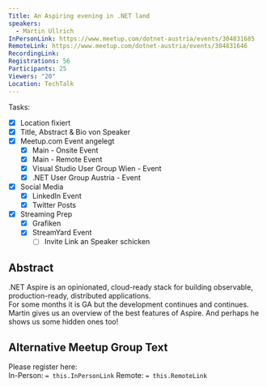 ```yaml
---
Title: An Aspiring evening in .NET land
speakers:
  - Martin Ullrich
InPersonLink: https://www.meetup.com/dotnet-austria/events/304831685
RemoteLink: https://www.meetup.com/dotnet-austria/events/304831646
RecordingLink: 
Registrations: 56
Participants: 25
Viewers: "20"
Location: TechTalk
---
```

Tasks:
- [x] Location fixiert
- [x] Title, Abstract & Bio von Speaker
- [x] Meetup.com Event angelegt
	- [x] Main - Onsite Event
	- [x] Main - Remote Event
	- [x] Visual Studio User Group Wien - Event
	- [x] .NET User Group Austria - Event
- [x] Social Media
	- [x] LinkedIn Event
	- [x] Twitter Posts
- [x] Streaming Prep
	- [x] Grafiken
	- [x] StreamYard Event
		- [ ] Invite Link an Speaker schicken

## Abstract

.NET Aspire is an opinionated, cloud-ready stack for building observable, production-ready, distributed applications.  
For some months it is GA but the development continues and continues.  
Martin gives us an overview of the best features of Aspire. And perhaps he shows us some hidden ones too!

## Alternative Meetup Group Text

Please register here:  
In-Person: `= this.InPersonLink`
Remote: `= this.RemoteLink`